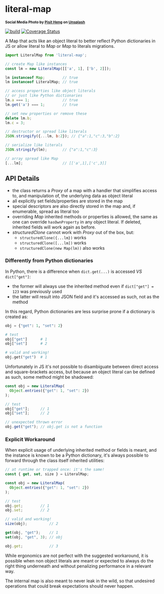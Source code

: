 # literal-map

<sup>**Social Media Photo by [Pisit Heng](https://unsplash.com/@pisitheng) on [Unsplash](https://unsplash.com/)**</sup>

[![build](https://github.com/WebReflection/literal-map/actions/workflows/node.js.yml/badge.svg)](https://github.com/WebReflection/literal-map/actions/workflows/node.js.yml) [![Coverage Status](https://coveralls.io/repos/github/WebReflection/literal-map/badge.svg?branch=main)](https://coveralls.io/github/WebReflection/literal-map?branch=main)

A Map that acts like an object literal to better reflect Python dictionaries in JS or allow literal to *Map* or *Map* to literals migrations.

```js
import LiteralMap from 'literal-map';

// create Map like instances
const lm = new LiteralMap([['a', 1], ['b', 2]]);

lm instanceof Map;        // true
lm instanceof LiteralMap; // true

// access properties like object literals
// or just like Python dictionaries
lm.a === 1;               // true
lm.get('a') === 1;        // true

// set new properties or remove these
delete lm.b;
lm.c = 3;

// destructor or spread like literals
JSON.stringify({...lm, b:2}); // {"a":1,"c":3,"b":2}

// serialize like literals
JSON.stringify(lm);       // {"a":1,"c":3}

// array spread like Map
[...lm];                  // [['a',1],['c',3]]
```

## API Details

  * the class returns a *Proxy* of a map with a handler that simplifies access to, and manipulation of, the underlying data as object literal
  * all explicitly set fields/properties are stored in the map
  * special descriptors are also directly stored in the map and, if enumerable, spread as literal too
  * overriding *Map* inherited methods or properties is allowed, the same as one can override `hasOwnProperty` in any object literal. If deleted, inherited fields will work again as before.
  * *structuredClone* cannot work with *Proxy* out of the box, but:
    * `structuredClone({...lm})` works
    * `structuredClone([...lm])` works
    * `structuredClone(new Map(lm))` also works

### Differently from Python dictionaries

In Python, there is a difference when `dict.get(...)` is accessed *VS* `dict["get"]`:

  * the former will always use the inherited method even if `dict["get"] = 123` was previously used
  * the latter will result into JSON field and it's accessed as such, not as the method

In this regard, Python dictionaries are less surprise prone if a dictionary is created as:

```python
obj = {"get": 1, "set": 2}

# test
obj["get"]      # 1
obj["set"]      # 2

# valid and working!
obj.get("get")  # 1
```

Unfortunately in JS it's not possible to disambiguate between direct access and square-brackets access, but because an object literal can be defined as such, some method might be shadowed:

```js
const obj = new LiteralMap(
  Object.entries({"get": 1, "set": 2})
);

// test
obj["get"];     // 1
obj["set"];     // 2

// unexpected thrown error
obj.get("get"); // obj.get is not a function
```

### Explicit Workaround

When explicit usage of underlying inherited method or fields is meant, and the instance is known to be a Python dictionary, it's always possible to forward through the class itself inherited utilities:

```js
// at runtime or trapped once: it's the same!
const { get, set, size } = LiteralMap;

const obj = new LiteralMap(
  Object.entries({"get": 1, "set": 2})
);

// test
obj.get;        // 1
obj.set;        // 2

// valid and working!
size(obj);          // 2

get(obj, "get");    // 1
set(obj, "get", 3); // obj

obj.get;            // 3
```

While ergonomics are not perfect with the suggested workaround, it is possible when non object literals are meant or expected to always do the right thing underneath and without penalizing performance in a relevant way.

The internal map is also meant to never leak in the wild, so that undesired operations that could break expectations should never happen.
